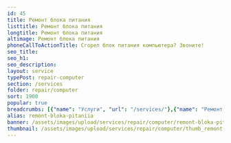 ```yaml
---
id: 45
title: Ремонт блока питания
listtitle: Ремонт блока питания
longtitle: Ремонт блока питания
altimage: Ремонт блока питания
phoneCallToActionTitle: Сгорел блок питания компьютера? Звоните!
seo_title: 
seo_h1: 
seo_description: 
layout: service
typePost: repair-computer
section: /services
folder: repair/computer
sort: 1900
popular: true
breadcrumbs: [{"name": "Услуги", "url": "/services/"},{"name": "Ремонт устройств", "url": "/services/repair/"},{"name": "Компьютер", "url": "/services/repair/computer/"}]
alias: remont-bloka-pitaniia
banner: /assets/images/upload/services/repair/computer/remont-bloka-pitaniia.jpg
thumbnail: /assets/images/upload/services/repair/computer/thumb_remont-bloka-pitaniia.jpg
---
```

